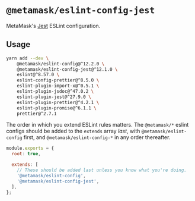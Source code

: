 # `@metamask/eslint-config-jest`

MetaMask's [Jest](https://jestjs.io/) ESLint configuration.

## Usage

```bash
yarn add --dev \
    @metamask/eslint-config@^12.2.0 \
    @metamask/eslint-config-jest@^12.1.0 \
    eslint@^8.57.0 \
    eslint-config-prettier@^8.5.0 \
    eslint-plugin-import-x@^0.5.1 \
    eslint-plugin-jsdoc@^47.0.2 \
    eslint-plugin-jest@^27.9.0 \
    eslint-plugin-prettier@^4.2.1 \
    eslint-plugin-promise@^6.1.1 \
    prettier@^2.7.1
```

The order in which you extend ESLint rules matters.
The `@metamask/*` eslint configs should be added to the `extends` array _last_,
with `@metamask/eslint-config` first, and `@metamask/eslint-config-*` in any
order thereafter.

```js
module.exports = {
  root: true,

  extends: [
    // These should be added last unless you know what you're doing.
    '@metamask/eslint-config',
    '@metamask/eslint-config-jest',
  ],
};
```
